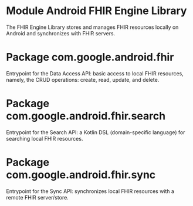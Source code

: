 # Module Android FHIR Engine Library

The FHIR Engine Library stores and manages FHIR resources locally on Android and
synchronizes with FHIR servers.

# Package com.google.android.fhir

Entrypoint for the Data Access API: basic access to local FHIR resources,
namely, the CRUD operations: create, read, update, and delete. 

# Package com.google.android.fhir.search

Entrypoint for the Search API: a Kotlin DSL (domain-specific language) for
searching local FHIR resources.

# Package com.google.android.fhir.sync

Entrypoint for the Sync API: synchronizes local FHIR resources with a remote
FHIR server/store.